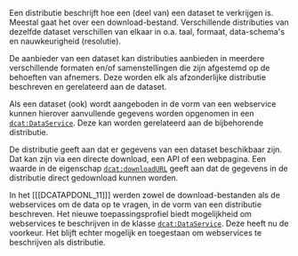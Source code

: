 Een distributie beschrijft hoe een (deel van) een dataset te verkrijgen is. Meestal gaat het over een download-bestand. 
Verschillende distributies van dezelfde dataset verschillen van elkaar in o.a. taal, formaat, data-schema's en 
nauwkeurigheid (resolutie).

De aanbieder van een dataset kan distributies aanbieden in meerdere verschillende formaten en/of samenstellingen die 
zijn afgestemd op de behoeften van afnemers. Deze worden elk als afzonderlijke distributie beschreven en gerelateerd 
aan de dataset.

Als een dataset (ook) wordt aangeboden in de vorm van een webservice kunnen hierover aanvullende gegevens worden 
opgenomen in een [`dcat:DataService`](#dcat-DataService). Deze kan worden gerelateerd aan de bijbehorende distributie.

De distributie geeft aan dat er gegevens van een dataset beschikbaar zijn. Dat kan zijn via een directe download, een API of een webpagina. Een waarde in de eigenschap [`dcat:downloadURL`](#dcat-downloadURL) geeft aan dat de gegevens in de distributie direct gedownload kunnen
worden.

In het [[[DCATAPDONL_11]]] werden zowel de download-bestanden als de webservices om de data op te 
vragen, in de vorm van een distributie beschreven. Het nieuwe toepassingsprofiel biedt mogelijkheid om webservices te 
beschrijven in de klasse [`dcat:DataService`](#dcat-DataService). Deze heeft nu de voorkeur. Het blijft echter mogelijk 
en toegestaan om webservices te beschrijven als distributie.
